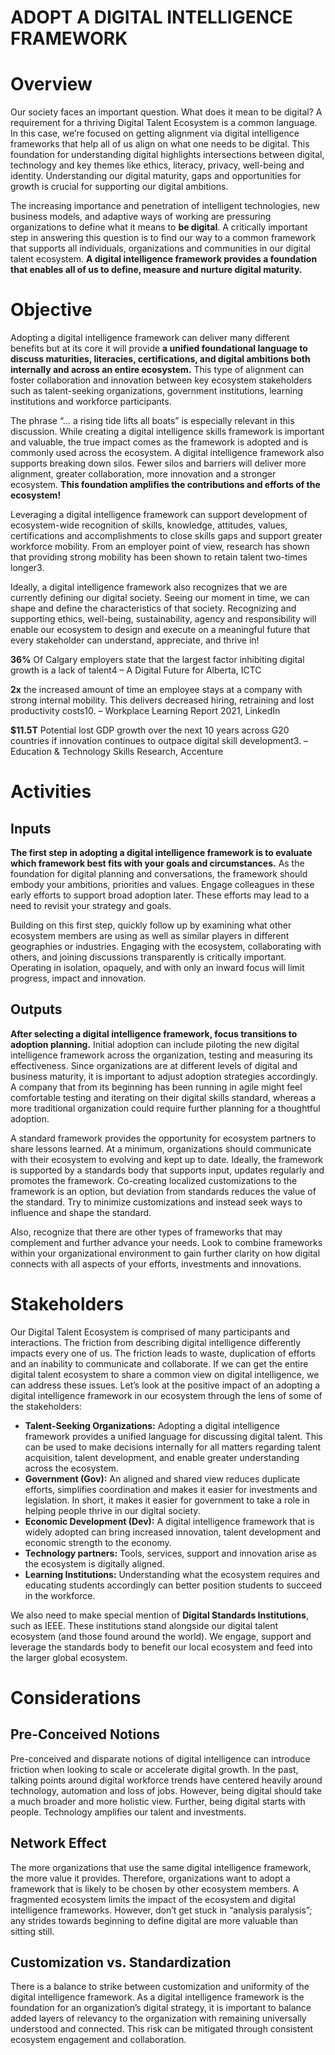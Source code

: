 # ADOPT A DIGITAL INTELLIGENCE FRAMEWORK

# Overview
Our society faces an important question. What does it mean to be digital? A requirement for a thriving Digital Talent Ecosystem is a common language. In this case, we’re focused on getting alignment via digital intelligence frameworks that help all of us align on what one needs to be digital. This foundation for understanding digital highlights intersections between digital, technology and key themes like ethics, literacy, privacy, well-being and identity. Understanding our digital maturity, gaps and opportunities for growth is crucial for supporting our digital ambitions.

The increasing importance and penetration of intelligent technologies, new business models, and adaptive ways of working are pressuring organizations to define what it means to **be digital**. A critically important step in answering this question is to find our way to a common framework that supports all individuals, organizations and communities in our digital talent ecosystem. **A digital intelligence framework provides a foundation that enables all of us to define, measure and nurture digital maturity.** 

# Objective
Adopting a digital intelligence framework can deliver many different benefits but at its core it will provide **a unified foundational language to discuss maturities, literacies, certifications, and digital ambitions both internally and across an entire ecosystem.** This type of alignment can foster collaboration and innovation between key ecosystem stakeholders such as talent-seeking organizations, government institutions, learning institutions and workforce participants.

The phrase “… a rising tide lifts all boats” is especially relevant in this discussion. While creating a digital intelligence skills framework is important and valuable, the true impact comes as the framework is adopted and is commonly used across the ecosystem. A digital intelligence framework also supports breaking down silos. Fewer silos and barriers will deliver more alignment, greater collaboration, more innovation and a stronger ecosystem. **This foundation amplifies the contributions and efforts of the ecosystem!**

Leveraging a digital intelligence framework can support development of ecosystem-wide recognition of skills, knowledge, attitudes, values, certifications and accomplishments to close skills gaps and support greater workforce mobility. From an employer point of view, research has shown that providing strong mobility has been shown to retain talent two-times longer3.  

Ideally, a digital intelligence framework also recognizes that we are currently defining our digital society. Seeing our moment in time, we can shape and define the characteristics of that society. Recognizing and supporting ethics, well-being, sustainability, agency and responsibility will enable our ecosystem to design and execute on a meaningful future that every stakeholder can understand, appreciate, and thrive in!

**36%** Of Calgary employers state that the largest factor inhibiting digital growth is a lack of talent4	                          – A Digital Future for Alberta, ICTC

**2x** the increased amount of time an employee stays at a company with strong internal mobility. This delivers decreased hiring, retraining and lost productivity costs10. – Workplace Learning Report 2021, LinkedIn

**$11.5T** Potential lost GDP growth over the next 10 years across G20 countries if innovation continues to outpace digital skill development3.                       – Education & Technology Skills Research, Accenture

# Activities
## Inputs
**The first step in adopting a digital intelligence framework is to evaluate which framework best fits with your goals and circumstances.** As the foundation for digital planning and conversations, the framework should embody your ambitions, priorities and values. Engage colleagues in these early efforts to support broad adoption later. These efforts may lead to a need to revisit your strategy and goals. 

Building on this first step, quickly follow up by examining what other ecosystem members are using as well as similar players in different geographies or industries. Engaging with the ecosystem, collaborating with others, and joining discussions transparently is critically important. Operating in isolation, opaquely, and with only an inward focus will limit progress, impact and innovation.

## Outputs
**After selecting a digital intelligence framework, focus transitions to adoption planning.** Initial adoption can include piloting the new digital intelligence framework across the organization, testing and measuring its effectiveness. Since organizations are at different levels of digital and business maturity, it is important to adjust adoption strategies accordingly. A company that from its beginning has been running in agile might feel comfortable testing and iterating on their digital skills standard, whereas a more traditional organization could require further planning for a thoughtful adoption.  

A standard framework provides the opportunity for ecosystem partners to share lessons learned. At a minimum, organizations should communicate with their ecosystem to evolving and kept up to date. Ideally, the framework is supported by a standards body that supports input, updates regularly and promotes the framework. Co-creating localized customizations to the framework is an option, but deviation from standards reduces the value of the standard. Try to minimize customizations and instead seek ways to influence and shape the standard. 

Also, recognize that there are other types of frameworks that may complement and further advance your needs. Look to combine frameworks within your organizational environment to gain further clarity on how digital connects with all aspects of your efforts, investments and innovations.

# Stakeholders
Our Digital Talent Ecosystem is comprised of many participants and interactions. The friction from describing digital intelligence differently impacts every one of us. The friction leads to waste, duplication of efforts and an inability to communicate and collaborate. If we can get the entire digital talent ecosystem to share a common view on digital intelligence, we can address these issues. Let’s look at the positive impact of an adopting a digital intelligence framework in our ecosystem through the lens of some of the stakeholders: 
* **Talent-Seeking Organizations:** Adopting a digital intelligence framework provides a unified language for discussing digital talent. This can be used to make decisions internally for all matters regarding talent acquisition, talent development, and enable greater understanding across the ecosystem.
* **Government (Gov):** An aligned and shared view reduces duplicate efforts, simplifies coordination and makes it easier for investments and legislation. In short, it makes it easier for government to take a role in helping people thrive in our digital society. 
* **Economic Development (Dev):** A digital intelligence framework that is widely adopted can bring increased innovation, talent development and economic strength to the economy.
* **Technology partners:** Tools, services, support and innovation arise as the ecosystem is digitally aligned.   
* **Learning Institutions:** Understanding what the ecosystem requires and educating students accordingly can better position students to succeed in the workforce.

We also need to make special mention of **Digital Standards Institutions**, such as IEEE. These institutions stand alongside our digital talent ecosystem (and those found around the world). We engage, support and leverage the standards body to benefit our local ecosystem and feed into the larger global ecosystem.

# Considerations
## Pre-Conceived Notions
Pre-conceived and disparate notions of digital intelligence can introduce friction when looking to scale or accelerate digital growth. In the past, talking points around digital workforce trends have centered heavily around technology, automation and loss of jobs. However, being digital should take a much broader and more holistic view. Further, being digital starts with people. Technology amplifies our talent and investments. 

## Network Effect
The more organizations that use the same digital intelligence framework, the more value it provides. Therefore, organizations want to adopt a framework that is likely to be chosen by other ecosystem members. A fragmented ecosystem limits the impact of the ecosystem and digital intelligence frameworks. However, don’t get stuck in “analysis paralysis”; any strides towards beginning to define digital are more valuable than sitting still.

## Customization vs. Standardization
There is a balance to strike between customization and uniformity of the digital intelligence framework. As a digital intelligence framework is the foundation for an organization’s digital strategy, it is important to balance added layers of relevancy to the organization with remaining universally understood and connected. This risk can be mitigated through consistent ecosystem engagement and collaboration.
